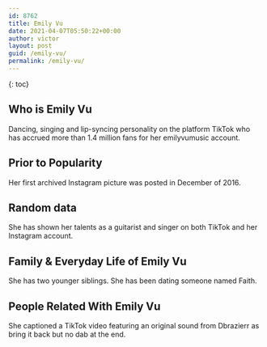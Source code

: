 ```yaml
---
id: 8762
title: Emily Vu
date: 2021-04-07T05:50:22+00:00
author: victor
layout: post
guid: /emily-vu/
permalink: /emily-vu/
---
```



{: toc}


## Who is Emily Vu



Dancing, singing and lip-syncing personality on the platform TikTok who has accrued more than 1.4 million fans for her emilyvumusic account. 

                
                
                
## Prior to Popularity



Her first archived Instagram picture was posted in December of 2016. 

                
                
                
## Random data



She has shown her talents as a guitarist and singer on both TikTok and her Instagram account. 

                
                
                
## Family & Everyday Life of Emily Vu



She has two younger siblings. She has been dating someone named Faith.

                
                
                
## People Related With Emily Vu



She captioned a TikTok video featuring an original sound from Dbrazierr as bring it back but no dab at the end. 

                
              
            
          
          
          